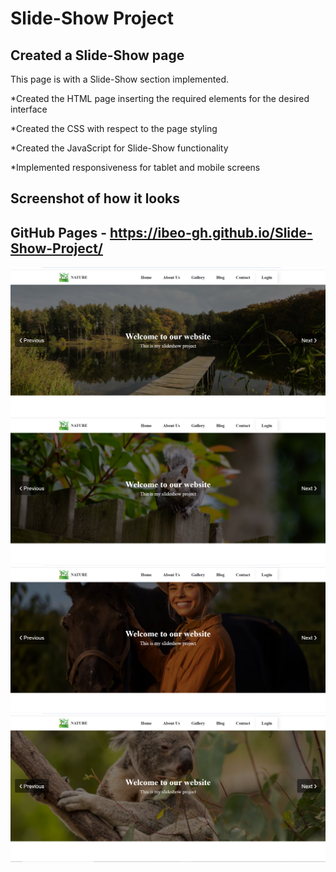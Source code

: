 # Slide-Show Project

## Created a Slide-Show page

This page is with a Slide-Show section implemented.

\*Created the HTML page inserting the required elements for the desired interface

\*Created the CSS with respect to the page styling

\*Created the JavaScript for Slide-Show functionality

\*Implemented responsiveness for tablet and mobile screens

## Screenshot of how it looks

## GitHub Pages - https://ibeo-gh.github.io/Slide-Show-Project/

<img src="/screenshots/screenshot1.png" alt="image" />
    <img src="/screenshots/screenshot3.png" alt="image" />
    <img src="/screenshots/screenshot4.png" alt="image" />
    <img src="/screenshots/screenshot5.png" alt="image" />
